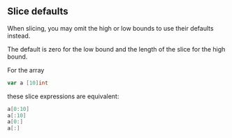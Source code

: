 Slice defaults
--------------

When slicing, you may omit the high or low bounds to use their defaults instead.

The default is zero for the low bound and the length of the slice for the high bound.

For the array

```go
var a [10]int
```

these slice expressions are equivalent:

```go
a[0:10]
a[:10]
a[0:]
a[:]
```